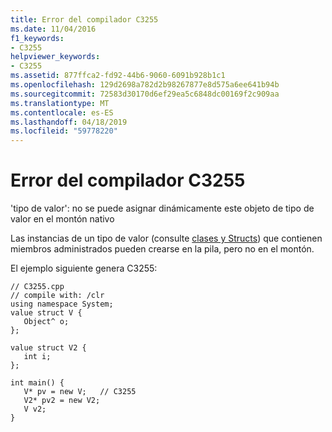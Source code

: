 ```yaml
---
title: Error del compilador C3255
ms.date: 11/04/2016
f1_keywords:
- C3255
helpviewer_keywords:
- C3255
ms.assetid: 877ffca2-fd92-44b6-9060-6091b928b1c1
ms.openlocfilehash: 129d2698a782d2b98267877e8d575a6ee641b94b
ms.sourcegitcommit: 72583d30170d6ef29ea5c6848dc00169f2c909aa
ms.translationtype: MT
ms.contentlocale: es-ES
ms.lasthandoff: 04/18/2019
ms.locfileid: "59778220"
---
```

# <a name="compiler-error-c3255"></a>Error del compilador C3255

'tipo de valor': no se puede asignar dinámicamente este objeto de tipo de valor en el montón nativo

Las instancias de un tipo de valor (consulte [clases y Structs](../../extensions/classes-and-structs-cpp-component-extensions.md)) que contienen miembros administrados pueden crearse en la pila, pero no en el montón.

El ejemplo siguiente genera C3255:

```
// C3255.cpp
// compile with: /clr
using namespace System;
value struct V {
   Object^ o;
};

value struct V2 {
   int i;
};

int main() {
   V* pv = new V;   // C3255
   V2* pv2 = new V2;
   V v2;
}
```

